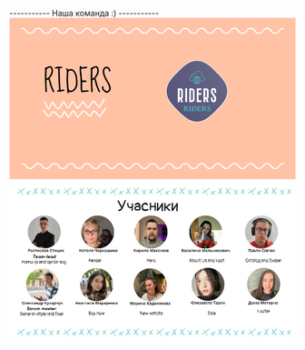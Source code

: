 ----------- Наша команда :) -----------
![Creating repo from a template step 1](./assets/template-step-1.png)
![Creating repo from a template step 2](./assets/template-step-2.png)
